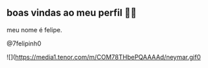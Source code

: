 ## boas vindas ao meu perfil 👨‍🎓

meu nome é felipe.

@7felipinh0

![](https://media1.tenor.com/m/COM78THbePQAAAAd/neymar.gif0
